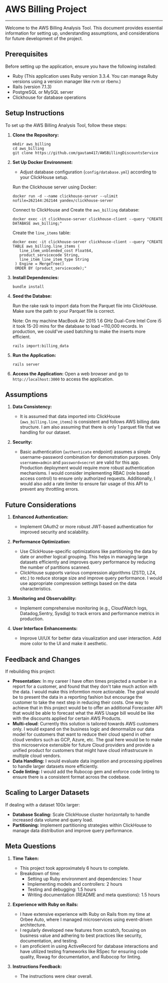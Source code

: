 # AWS Billing Project

---

Welcome to the AWS Billing Analysis Tool. This document provides essential information for setting up, understanding assumptions, and considerations for future development of the project.

## Prerequisites

Before setting up the application, ensure you have the following installed:

- Ruby (This application uses Ruby version 3.3.4. You can manage Ruby versions using a version manager like rvm or rbenv.)
- Rails (version 7.1.3)
- PostgreSQL or MySQL server
- Clickhouse for database operations

## Setup Instructions

To set up the AWS Billing Analysis Tool, follow these steps:

1. **Clone the Repository:**
   ```
   mkdir aws_billing
   cd aws_billing
   git clone https://github.com/gautam417/AWSBillingDiscountsService
   ```
2. **Set Up Docker Environment:**
   
   - Adjust database configuration (`config/database.yml`) according to your ClickHouse setup.

    Run the Clickhouse server using Docker:
    ```
    docker run -d --name clickhouse-server --ulimit nofile=262144:262144 yandex/clickhouse-server
    ```
    
    Connect to ClickHouse and Create the `aws_billing` database:
    ```
    docker exec -it clickhouse-server clickhouse-client --query "CREATE DATABASE aws_billing;"
    ```

    Create the `line_items` table:
    ```
    docker exec -it clickhouse-server clickhouse-client --query "CREATE TABLE aws_billing.line_items (
       line_item_unblended_cost Float64,
       product_servicecode String,
       line_item_line_item_type String
     ) Engine = MergeTree()
     ORDER BY (product_servicecode);"
    ```

3. **Install Dependencies:**
   ```
   bundle install
   ```
4. **Seed the Databse:**
   
   Run the rake rask to import data from the Parquet file into ClickHouse. Make sure the path to your Parquet file is correct. 

   Note:  On my machine MacBook Air 2015 1.6 GHz Dual-Core Intel Core i5 it took 15-20 mins for the database to load ~110,000 records. In production, we could've used batching to make the inserts more efficient.
   ```
   rails import:billing_data
   ```

4. **Run the Application:**
   ```
   rails server
   ```

5. **Access the Application:**
   Open a web browser and go to `http://localhost:3000` to access the application.

## Assumptions

1. **Data Consistency:**
   - It is assumed that data imported into ClickHouse (`aws_billing.line_items`) is consistent and follows AWS billing data structure. I am also assuming that there is only 1 parquet file that we handling for our dataset.

2. **Security:**
   - Basic authentication (`authenticate` endpoint) assumes a simple username-password combination for demonstration purposes. Only `username=admin` and `password=secret` are valid for this app. 
   Production deployment would require more robust authentication mechanisms. I would consider implementing RBAC (role based access control) to ensure only authorized requests.
   Additionally, I would also add a rate limiter to ensure fair usage of this API to prevent any throttling errors.

## Future Considerations

1. **Enhanced Authentication:**
   - Implement OAuth2 or more robust JWT-based authentication for improved security and scalability.

2. **Performance Optimization:**
   - Use ClickHouse-specific optimizations like partitioning the data by date or another logical grouping. This helps in managing large datasets efficiently and improves query performance by reducing the number of partitions scanned.
   - ClickHouse supports various compression algorithms (ZSTD, LZ4, etc.) to reduce storage size and improve query performance. I would use appropriate compression settings based on the data characteristics.

3. **Monitoring and Observability:**
   - Implement comprehensive monitoring (e.g., CloudWatch logs, Datadog,Sentry, Sysdig) to track errors and performance metrics in production.

4. **User Interface Enhancements:**
   - Improve UI/UX for better data visualization and user interaction. Add more color to the UI and make it aesthetic.

## Feedback and Changes

If rebuilding this project:

- **Presentation:** In my career I have often times projected a number in a report for a customer, and found that they don't take much action with the data. I would make this informtion more actionable. The goal would be to present the data in a reporting fashion but encourage the customer to take the next step in reducing their costs. One way to achieve that in this project would be to offer an additional Forecaster API that would be able to forecast what the AWS Usage bill would be like with the discounts applied for certain AWS Products.
- **Multi-cloud**: Currently this solution is tailored towards AWS customers only. I would expand on the business logic and denormalize our data model for customers that want to reduce their cloud spend in other cloud vendors such as GCP, Azure, etc. The goal here would be to make this microservice extensible for future Cloud providers and provide a unified product for customers that might have cloud infrastrucure in multiple cloud vendors.
- **Data Handling:** I would evaluate data ingestion and processing pipelines to handle larger datasets more efficiently.
- **Code linting:** I would add the Rubocop gem and enforce code linting to ensure there is a consistent format across the codebase.

## Scaling to Larger Datasets

If dealing with a dataset 100x larger:

- **Database Scaling:** Scale ClickHouse cluster horizontally to handle increased data volume and query load.
- **Partitioning:** Implement partitioning strategies within ClickHouse to manage data distribution and improve query performance.

## Meta Questions

1. **Time Taken:**
   - This project took approximately 6 hours to complete.
   - Breakdown of time:
     - Setting up Ruby environment and dependencies: 1 hour
     - Implementing models and controllers: 2 hours
     - Testing and debugging: 1.5 hours
     - Writing documentation (README and meta questions): 1.5 hours

2. **Experience with Ruby on Rails:**
   - I have extensive experience with Ruby on Rails from my time at Orbee Auto, where I managed microservices using event-driven architecture.
   - I regularly developed new features from scratch, focusing on business value and adhering to best practices like security, documentation, and testing.
   - I am proficient in using ActiveRecord for database interactions and have utilized testing frameworks like RSpec for ensuring code quality,  Rswag for documentation, and Rubocop for linting.

3. **Instructions Feedback:**
   - The instructions were clear overall.
